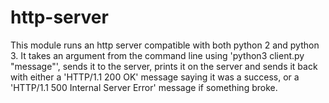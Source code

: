 # http-server

This module runs an http server compatible with both python 2 and python 3.
It takes an argument from the command line using 'python3 client.py "message"',
sends it to the server, prints it on the server and sends it back with either
a 'HTTP/1.1 200 OK' message saying it was a success, or a 'HTTP/1.1 500 
Internal Server Error' message if something broke.